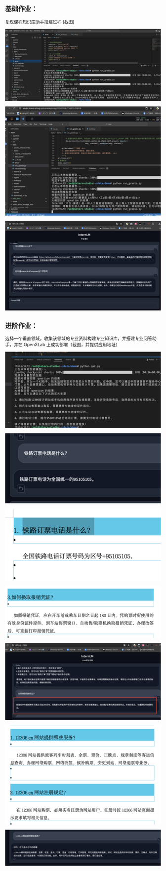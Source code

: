 ## 基础作业：

复现课程知识库助手搭建过程 (截图)

![Alt text](src\3-image.png)

![Alt text](src\3-image-1.png)

![Alt text](src\3-image-2.png)

## 进阶作业：

选择一个垂直领域，收集该领域的专业资料构建专业知识库，并搭建专业问答助手，并在 OpenXLab 上成功部署（截图，并提供应用地址）

![Alt text](src\3-image-4.png)

![Alt text](src\3-image-5.png)

![Alt text](src\3-image-6.png)

![Alt text](src\3-image-7.png)

![Alt text](src\3-image-8.png)

![Alt text](src\3-image-10.png)

![Alt text](src\3-image-9.png)